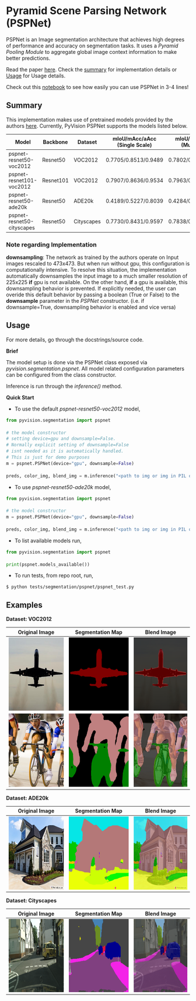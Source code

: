 # Pyramid Scene Parsing Network (PSPNet)

PSPNet is an Image segmentation architecture that achieves high degrees of performance and accuracy on segmentation tasks. It uses a *Pyramid Pooling Module* to aggregate global image context information to make better predictions.

Read the paper [here](https://arxiv.org/pdf/1612.01105.pdf).
Check the [summary](#summary) for implementation details or [Usage](#Usage) for Usage details.

Check out this [notebook](https://github.com/pranjaldatta/PyVision/blob/master/demo/segmentation/pspnet/pspnet_demo.ipynb) to see how easily you can use PSPNet in 3-4 lines!

## Summary

This implementation makes use of pretrained models provided by the authors [here](https://github.com/hszhao/semseg). Currently, PyVision PSPNet supports the models listed below.

| Model | Backbone | Dataset | mIoU/mAcc/aAcc (Single Scale)| mIoU/mAcc/aAcc (Multi Scale) |
----|---|----|----|----|
| pspnet-resnet50-voc2012 | Resnet50 | VOC2012 | 0.7705/0.8513/0.9489 | 0.7802/0.8580/0.9513 |
| pspnet-resnet101-voc2012| Resnet101 | VOC2012 | 0.7907/0.8636/0.9534 | 0.7963/0.8677/0.9550  |
| pspnet-resnet50-ade20k | Resnet50 | ADE20k | 0.4189/0.5227/0.8039 | 0.4284/0.5266/0.8106 |
| pspnet-resnet50-cityscapes | Resnet50 | Cityscapes | 0.7730/0.8431/0.9597 | 0.7838/0.8486/0.9617|

### Note regarding Implementation

**downsampling**: The network as trained by the authors operate on Input images rescaled to 473x473. But when run without gpu, this configuration is computationally intensive. To resolve this situation, the implementation automatically downsamples the input image to a much smaller resolution of 225x225 **if** gpu is not available. On the other hand, **if** a gpu is available, this downsampling behavior is prevented. If explicitly needed, the user can overide this default behavior by passing a boolean (True or False) to the **downsample** parameter in the *PSPNet* constructor. (i.e. if downsample=True, downsampling behavior is enabled and vice versa)

## Usage

For more details, go through the docstrings/source code.

**Brief**

The model setup is done via the PSPNet class exposed via *pyvision.segmentation.pspnet*. All model related configuration parameters can be configured from the class constructor.

Inference is run through the *inference()* method.

**Quick Start**

- To use the default *pspnet-resnet50-voc2012* model,  

```python
from pyvision.segmentation import pspnet

# the model constructor
# setting device=gpu and downsample=False.
# Normally explicit setting of downsample=False
# isnt needed as it is automatically handled.
# This is just for demo purposes
m = pspnet.PSPNet(device="gpu", downsample=False)

preds, color_img, blend_img = m.inference("<path to img or img in PIL or array format", save="result")

```

- To use *pspnet-resnet50-ade20k* model,

```python
from pyvision.segmentation import pspnet

# the model constructor
m = pspnet.PSPNet(device="gpu", downsample=False)

preds, color_img, blend_img = m.inference("<path to img or img in PIL or array format", save="result")

```

- To list available models run,

```python
from pyvision.segmentation import pspnet

print(pspnet.models_available())
```

- To run tests, from repo root, run,

```shell
$ python tests/segmentation/pspnet/pspnet_test.py
```

## Examples

**Dataset: VOC2012**

|Original Image|Segmentation Map| Blend Image|
-----|-----|-----|
|<img src="examples/16.jpg" height=200 width=200>|<img src="examples/16_map.png" height=200 width=200>| <img src="examples/16_blend.png" height=200 widht=200>|
|<img src="examples/pascal_voc.jpg" height=200 width=200>|<img src="examples/pascal_voc_map.png" height=200 width=200>| <img src="examples/pascal_voc_blend.png" height=200 width=200>|

**Dataset: ADE20k**

|Original Image|Segmentation Map| Blend Image|
-----|-----|-----|
|<img src="examples/ade20k.jpg" height=200 width=200>|<img src="examples/ade20k_map.png" height=200 width=200>| <img src="examples/ade20k_blend.png" height=200 widht=200>|

**Dataset: Cityscapes**

|Original Image|Segmentation Map| Blend Image|
-----|-----|-----|
|<img src="examples/cityscape.png" height=200 width=200>|<img src="examples/cityscapes_map.png" height=200 width=200>| <img src="examples/cityscapes_blend.png" height=200 widht=200>|
